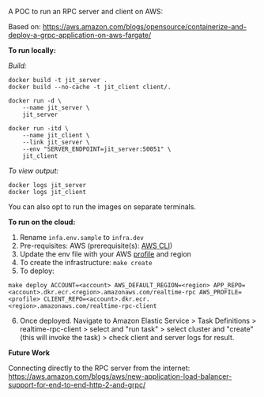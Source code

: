 A POC to run an RPC server and client on AWS:

Based on: https://aws.amazon.com/blogs/opensource/containerize-and-deploy-a-grpc-application-on-aws-fargate/

**To run locally:**

*Build:*

```
docker build -t jit_server .
docker build --no-cache -t jit_client client/.

docker run -d \                               
    --name jit_server \
    jit_server

docker run -itd \                  
    --name jit_client \
    --link jit_server \
    --env "SERVER_ENDPOINT=jit_server:50051" \
    jit_client

 ```   

 *To view output:*
 ```
 docker logs jit_server
 docker logs jit_client
 ```

 You can also opt to run the images on separate terminals.

 **To run on the cloud:**

 1. Rename `infa.env.sample` to `infra.dev`
 2. Pre-requisites: AWS (prerequisite(s): [AWS CLI](https://docs.aws.amazon.com/cli/latest/userguide/getting-started-install.html))
 3. Update the env file with your AWS [profile](https://docs.aws.amazon.com/cli/latest/userguide/cli-configure-files.html#cli-configure-files-methods) and region
 4. To create the infrastructure: `make create`
 5. To deploy:

 ```
 make deploy ACCOUNT=<account> AWS_DEFAULT_REGION=<region> APP_REPO=<account>.dkr.ecr.<region>.amazonaws.com/realtime-rpc AWS_PROFILE=<profile> CLIENT_REPO=<account>.dkr.ecr.<region>.amazonaws.com/realtime-rpc-client
 ```

 6. Once deployed. Navigate to Amazon Elastic Service > Task Definitions > realtime-rpc-client > select and "run task" > select cluster and "create" (this will invoke the task) > check client and server logs for result.


 **Future Work**

 Connecting directly to the RPC server from the internet: https://aws.amazon.com/blogs/aws/new-application-load-balancer-support-for-end-to-end-http-2-and-grpc/